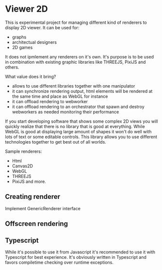 # Viewer 2D

This is experimental project for managing different kind of renderers to display 2D viewer. 
It can be used for:
- graphs
- architectual designers
- 2D games

It does not ipmlement any renderers on it's own. It's purpose is to be used in combination with existing graphic libraries like THREEJS, PixiJS and others.

What value does it bring?
- allows to use different libraries together with one manipulator
- it can synchronize rendering output, html elements will be rendered at the same time and place as WebGL for instance
- it can offload rendering to webworker
- it can offload rendering to an orchestrator that spawn and destroy webworkers as needed monitoring their performance

If you start developing software that shows some complex 2D views you will quickly realize that there is no library that is good at everything.
While WebGL is good at displaying large amount of shapes it won't do well with lots of text or some editable controls. This library allows you to use different technologies together to get best out of all worlds.

Sample renderers: 
- Html
- Canvas2D
- WebGL
- THREEJS
- PixiJS
and more.

## Creating renderer
Implement GenericRenderer interface

## Offscreen rendering


## Typescript
While it's possible to use it from Javascript it's recommended to use it with Typescript for best experience. It's obviously written in Typescript and favors compiletime checking over runtime exceptions.  
